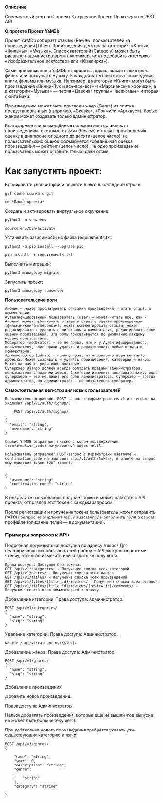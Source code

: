 **Описание**

Совеместный итоговый проект 3 студентов Яндекс.Практикум по REST API 

**О проекте Проект YaMDb**

Проект YaMDb собирает отзывы (Review) пользователей на произведения (Titles). Произведения делятся на категории: «Книги», «Фильмы», «Музыка». Список категорий (Category) может быть расширен администратором (например, можно добавить категорию «Изобразительное искусство» или «Ювелирка»).

Сами произведения в YaMDb не хранятся, здесь нельзя посмотреть фильм или послушать музыку.
В каждой категории есть произведения: книги, фильмы или музыка. Например, в категории «Книги» могут быть произведения «Винни-Пух и все-все-все» и «Марсианские хроники», а в категории «Музыка» — песня «Давеча» группы «Насекомые» и вторая сюита Баха.

Произведению может быть присвоен жанр (Genre) из списка предустановленных (например, «Сказка», «Рок» или «Артхаус»). Новые жанры может создавать только администратор.

Благодарные или возмущённые пользователи оставляют к произведениям текстовые отзывы (Review) и ставят произведению оценку в диапазоне от одного до десяти (целое число); из пользовательских оценок формируется усреднённая оценка произведения — рейтинг (целое число). На одно произведение пользователь может оставить только один отзыв.

# Как запустить проект:

Клонировать репозиторий и перейти в него в командной строке:

```
git clone ссылка с git
```

```
cd *Папка проекта*
```

Cоздать и активировать виртуальное окружение:

```
python3 -m venv env
```

```
source env/bin/activate
```

Установить зависимости из файла requirements.txt:

```
python3 -m pip install --upgrade pip
```

```
pip install -r requirements.txt
```

Выполнить миграции:


```
python3 manage.py migrate
```
Запустить проект:

```
python3 manage.py runserver
```
**Пользовательские роли**

    Аноним — может просматривать описания произведений, читать отзывы и комментарии.
    Аутентифицированный пользователь (user) — может читать всё, как и Аноним, может публиковать отзывы и ставить оценки произведениям (фильмам/книгам/песенкам), может комментировать отзывы; может редактировать и удалять свои отзывы и комментарии, редактировать свои оценки произведений. Эта роль присваивается по умолчанию каждому новому пользователю.
    Модератор (moderator) — те же права, что и у Аутентифицированного пользователя, плюс право удалять и редактировать любые отзывы и комментарии.
    Администратор (admin) — полные права на управление всем контентом проекта. Может создавать и удалять произведения, категории и жанры. Может назначать роли пользователям.
    Суперюзер Django должен всегда обладать правами администратора, пользователя с правами admin. Даже если изменить пользовательскую роль суперюзера — это не лишит его прав администратора. Суперюзер — всегда администратор, но администратор — не обязательно суперюзер.


**Самостоятельная регистрация новых пользователей**

    Пользователь отправляет POST-запрос с параметрами email и username на эндпоинт /api/v1/auth/signup/.
```
    POST /api/v1/auth/signup/

{
  "email": "string",
  "username": "string"
}
```
    Сервис YaMDB отправляет письмо с кодом подтверждения (confirmation_code) на указанный адрес email.

    Пользователь отправляет POST-запрос с параметрами username и confirmation_code на эндпоинт /api/v1/auth/token/, в ответе на запрос ему приходит token (JWT-токен).

```

{
  "username": "string",
  "confirmation_code": "string"
}
```

В результате пользователь получает токен и может работать с API проекта, отправляя этот токен с каждым запросом.

После регистрации и получения токена пользователь может отправить PATCH-запрос на эндпоинт /api/v1/users/me/ и заполнить поля в своём профайле (описание полей — в документации).


### Примеры запросов к API:

Подробная документация доступна по адресу /redoc/ Для неавторизованных пользователей работа с API доступна в режиме чтения, что-либо изменить или создать не получится.

```
Права доступа: Доступно без токена.
GET /api/v1/categories/ - Получение списка всех категорий
GET /api/v1/genres/ - Получение списка всех жанров
GET /api/v1/titles/ - Получение списка всех произведений
GET /api/v1/titles/{title_id}/reviews/ - Получение списка всех отзывов
GET /api/v1/titles/{title_id}/reviews/{review_id}/comments/ - Получение списка всех комментариев к отзыву

```

Добавление категории:
Права доступа: Администратор.
```
POST /api/v1/categories/
{
  "name": "string",
  "slug": "string"
}
```

Удаление категории:
Права доступа: Администратор.
```
DELETE /api/v1/categories/{slug}/
```

Добавление жанра:
Права доступа: Администратор.
```
POST /api/v1/genres/
{
  "name": "string",
  "slug": "string"
}
```
Добавление произведения

Добавить новое произведение.

Права доступа: Администратор.

Нельзя добавлять произведения, которые еще не вышли (год выпуска не может быть больше текущего).

При добавлении нового произведения требуется указать уже существующие категорию и жанр.
```
POST /api/v1/genres/
{

    "name": "string",
    "year": 0,
    "description": "string",
    "genre": 
    [
        "string"
    ],
    "category": "string"

}
```
